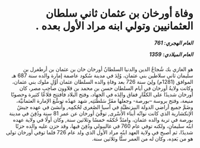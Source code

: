<h1 dir="rtl">وفاة أورخان بن عثمان ثاني سلطان العثمانيين وتولي ابنه مراد الأول بعده  .</h1>

<h5 dir="rtl">العام الهجري:  761

العام الميلادي: 1359

</h5>

<p dir="rtl">هو الغازي بك شُجاعُ الدين والدنيا السلطانُ أورخان خان بن عثمان بن أرطغرل بن سليمان ثاني سلاطين بني عثمان، وُلِدَ في مدينة سُكود عاصمة إمارة والده سنة 687 هـ الموافق (1281م) ولِيَ سنة 726 بعد وفاةِ والده السلطان عثمان أوَّلِ ملوك بني عثمان، وكانت ولايةُ أورخان في أيام السلطان حسن بن محمد بن قلاوون صاحِبِ مصر، كان أورخان شديدًا على الكفَّارِ ففاق والِدَه في الجهاد، وفتح البلاد فافتتح قلاعًا كثيرة وحصونًا منيعة، وفتح بروسة –بورصة- وجعلها مقَرَّ سَلطَنَتِه, شهد عهدُه توسُّعَ الإمارة العثمانيَّة، وضَمَّ جميع أراضي الدولة البيزنطيَّة في آسيا الصُغرى لحُكمِه, وأُنشئ في عهده جيشُ الإنكشارية الذي كانت نواتُه أبناء الأَسْرى, توفِّيَ أورخان عن عمر 81 سنة ودُفِنَ في مدينة بورصة في تربة والده عثمان، وامتَدَّ حُكمُه خمسًا وثلاثين سنة, وكان أولًا في ولاية عهده ابنُه سليمان، ولكنه توفي عام 760 في غاليبولي ودُفِنَ فيها، وقد حزن عليه والده حزنًا شديدًا، ثم أصبح في ولاية العهد ابنُه مراد الأول الذي ولد عام 726 فلما توفي أورخان تولى هو من بَعدِه، وكان له من العمر ستًّا وثلاثين سنة.</p></br>
